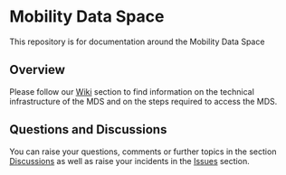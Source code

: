 # Mobility Data Space

This repository is for documentation around the Mobility Data Space

## Overview
Please follow our [Wiki](https://github.com/Mobility-Data-Space/mobility-data-space/wiki) section to find information on the technical infrastructure of the MDS and on the steps required to access the MDS. 

## Questions and Discussions
You can raise your questions, comments or further topics in the section [Discussions](https://github.com/Mobility-Data-Space/mobility-data-space/discussions)
as well as raise your incidents in the 
[Issues](https://github.com/Mobility-Data-Space/mobility-data-space/issues)
section.
